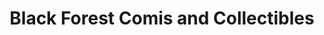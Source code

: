 ---
title: "Black Forest Comis and Collectibles"
url: /marietta/black-forest-comis-and-collectibles/
shop: collector
---